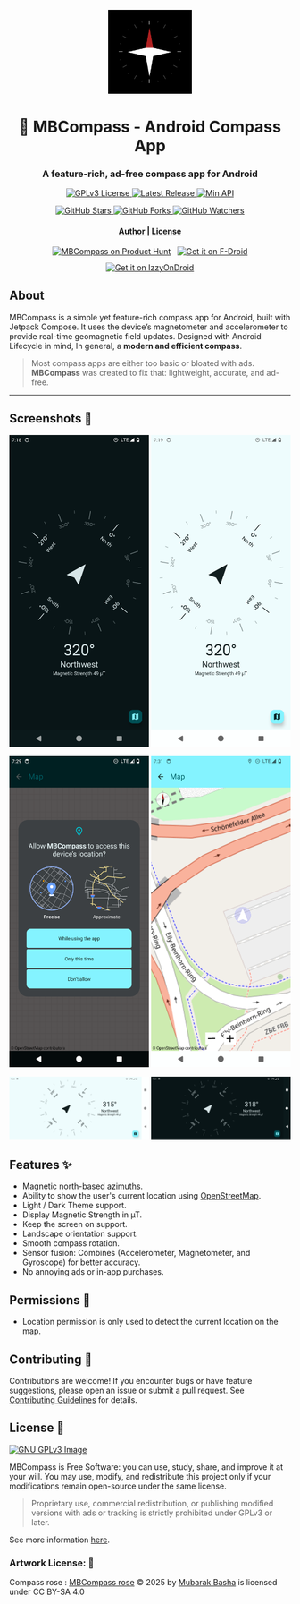 <p align="center">
  <img src="fastlane/metadata/android/en-US/images/icon.png" width="150" />
</p>

<h1 align="center"><b>🧭 MBCompass - Android Compass App</b></h1>
<h3 align="center">A feature-rich, ad-free compass app for Android</h3>

<p align="center"> 
  <a href="https://www.gnu.org/licenses/gpl-3.0">
    <img src="https://img.shields.io/badge/license-GPL%20v3-2B6DBE.svg?style=for-the-badge" alt="GPLv3 License"/>
  </a>
  <a href="https://github.com/MubarakNative/MBCompass/releases">
    <img src="https://img.shields.io/github/v/release/MubarakNative/MBCompass?include_prereleases&color=4B95DE&style=for-the-badge" alt="Latest Release"/>
  </a>
  <a href="https://apilevels.com/">
    <img src="https://img.shields.io/badge/API-21%2B-1450A8?style=for-the-badge" alt="Min API"/>
  </a>
</p>

<p align="center">
  <a href="https://github.com/MubarakNative/MBCompass/stargazers">
    <img src="https://img.shields.io/github/stars/MubarakNative/MBCompass?style=social" alt="GitHub Stars"/>
  </a>
  <a href="https://github.com/MubarakNative/MBCompass/network/members">
    <img src="https://img.shields.io/github/forks/MubarakNative/MBCompass?style=social" alt="GitHub Forks"/>
  </a>
  <a href="https://github.com/MubarakNative/MBCompass/watchers">
    <img src="https://img.shields.io/github/watchers/MubarakNative/MBCompass?style=social" alt="GitHub Watchers"/>
  </a>
</p>

<h4 align="center">
  <a href="https://mubaraknative.github.io/">Author</a> | 
  <a href="https://github.com/MubarakNative/MBCompass/blob/main/LICENSE">License</a>
</h4>

<div align="center" style="display: flex; justify-content: center; align-items: flex-start; gap: 12px; flex-wrap: wrap;">
  <a href="https://www.producthunt.com/products/mbcompass?embed=true..." target="_blank">
    <img src="https://api.producthunt.com/widgets/embed-image/v1/featured.svg?post_id=980786&theme=dark&t=1750390503058" width="250" height="54" alt="MBCompass on Product Hunt" />
  </a>
  <a href="https://f-droid.org/app/com.mubarak.mbcompass">
    <img src="https://fdroid.gitlab.io/artwork/badge/get-it-on.png" width="170" alt="Get it on F-Droid"/>
  </a>
  <a href="https://apt.izzysoft.de/fdroid/index/apk/com.mubarak.mbcompass">
    <img src="https://gitlab.com/IzzyOnDroid/repo/-/raw/master/assets/IzzyOnDroid.png" height="64" alt="Get it on IzzyOnDroid" />
  </a>
</div>

## About

MBCompass is a simple yet feature-rich compass app for Android, built with Jetpack Compose. It uses the device’s magnetometer and accelerometer to provide real-time geomagnetic field updates. Designed with Android Lifecycle in mind, In general, a **modern and efficient compass**.

> Most compass apps are either too basic or bloated with ads.  
> **MBCompass** was created to fix that: lightweight, accurate, and ad-free.

---

## Screenshots 📸

<p align="center">
  <img width="250" src="fastlane/metadata/android/en-US/images/phoneScreenshots/1.png" />
  <img width="250" src="fastlane/metadata/android/en-US/images/phoneScreenshots/2.png" />
</p>
<p align="center">
  <img width="250" src="fastlane/metadata/android/en-US/images/phoneScreenshots/3.png" />
  <img width="250" src="fastlane/metadata/android/en-US/images/phoneScreenshots/4.png" />
</p>
<p align="center">
  <img width="250" src="fastlane/metadata/android/en-US/images/phoneScreenshots/5.png" />
  <img width="250" src="fastlane/metadata/android/en-US/images/phoneScreenshots/6.png" />
</p>

## Features ✨

- Magnetic north-based [azimuths](https://en.wikipedia.org/wiki/Azimuth).
- Ability to show the user's current location using [OpenStreetMap](https://openstreetmap.org).
- Light / Dark Theme support.
- Display Magnetic Strength in µT.
- Keep the screen on support.
- Landscape orientation support.
- Smooth compass rotation.
- Sensor fusion: Combines (Accelerometer, Magnetometer, and Gyroscope) for better accuracy.
- No annoying ads or in-app purchases.

##  Permissions 🔐

- Location permission is only used to detect the current location on the map.

##  Contributing 🤝

Contributions are welcome! If you encounter bugs or have feature suggestions, please open an issue or submit a pull request. See [Contributing Guidelines](CONTRIBUTING.md) for details.

## License 📄

[![GNU GPLv3 Image](https://www.gnu.org/graphics/gplv3-127x51.png)](http://www.gnu.org/licenses/gpl-3.0.en.html)

MBCompass is Free Software: you can use, study, share, and improve it at your will. You may use, modify, and redistribute this project only if your modifications remain open-source under the same license.

> Proprietary use, commercial redistribution, or publishing modified versions with ads or tracking is strictly prohibited under GPLv3 or later.

See more information [here](https://github.com/MubarakNative/MBCompass/blob/main/LICENSE).

###  Artwork License: 🎨
Compass rose : [MBCompass rose](https://github.com/MubarakNative/MBCompass/blob/main/app/src/main/res/drawable/mbcompass_rose.xml) © 2025 by [Mubarak Basha](https://mubaraknative.github.io) is licensed under CC BY-SA 4.0